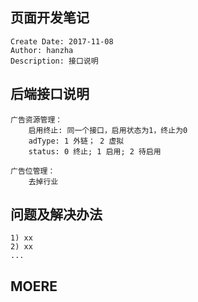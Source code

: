 ## 页面开发笔记
    Create Date: 2017-11-08
    Author: hanzha
    Description: 接口说明
## 后端接口说明
    广告资源管理：
        启用终止: 同一个接口，启用状态为1，终止为0
        adType: 1 外链； 2 虚拟
        status: 0 终止; 1 启用; 2 待启用
    
    广告位管理：
        去掉行业
        
    
## 问题及解决办法
    1) xx
    2) xx
    ...
## MOERE